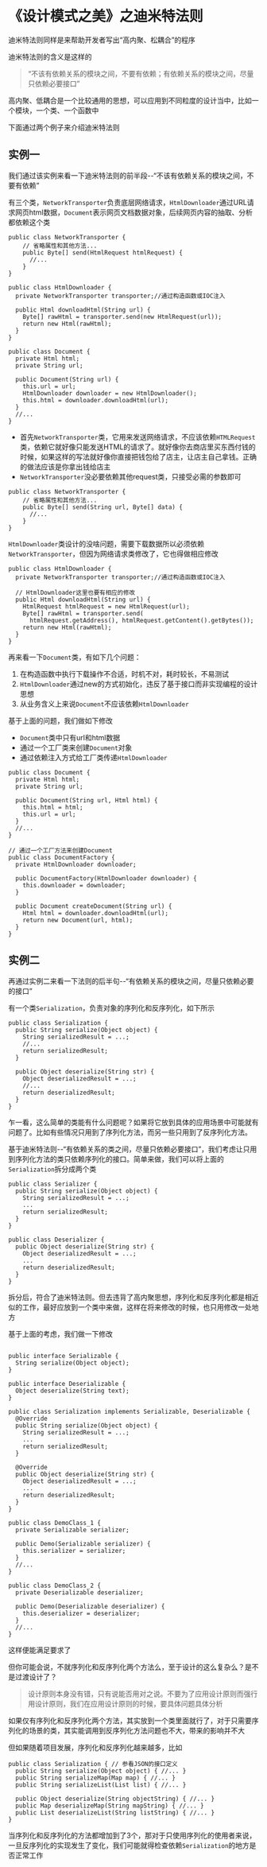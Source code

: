# 《设计模式之美》之迪米特法则

迪米特法则同样是来帮助开发者写出“高内聚、松耦合”的程序

迪米特法则的含义是这样的

> “不该有依赖关系的模块之间，不要有依赖；有依赖关系的模块之间，尽量只依赖必要接口”

高内聚、低耦合是一个比较通用的思想，可以应用到不同粒度的设计当中，比如一个模块，一个类、一个函数中

下面通过两个例子来介绍迪米特法则

## 实例一

我们通过该实例来看一下迪米特法则的前半段--“不该有依赖关系的模块之间，不要有依赖”

有三个类，`NetworkTransporter`负责底层网络请求，`HtmlDownloader`通过URL请求网页html数据，`Document`表示网页文档数据对象，后续网页内容的抽取、分析都依赖这个类

```
public class NetworkTransporter {
    // 省略属性和其他方法...
    public Byte[] send(HtmlRequest htmlRequest) {
      //...
    }
}

public class HtmlDownloader {
  private NetworkTransporter transporter;//通过构造函数或IOC注入
  
  public Html downloadHtml(String url) {
    Byte[] rawHtml = transporter.send(new HtmlRequest(url));
    return new Html(rawHtml);
  }
}

public class Document {
  private Html html;
  private String url;
  
  public Document(String url) {
    this.url = url;
    HtmlDownloader downloader = new HtmlDownloader();
    this.html = downloader.downloadHtml(url);
  }
  //...
}
```

- 首先`NetworkTransporter`类，它用来发送网络请求，不应该依赖`HTMLRequest`类，依赖它就好像只能发送HTML的请求了。就好像你去商店里买东西付钱的时候，如果这样的写法就好像你直接把钱包给了店主，让店主自己拿钱。正确的做法应该是你拿出钱给店主
- `NetworkTransporter`没必要依赖其他request类，只接受必需的参数即可

```
public class NetworkTransporter {
    // 省略属性和其他方法...
    public Byte[] send(String url, Byte[] data) {
      //...
    }
}
```

`HtmlDownloader`类设计的没啥问题，需要下载数据所以必须依赖`NetworkTransporter`，但因为网络请求类修改了，它也得做相应修改

```
public class HtmlDownloader {
  private NetworkTransporter transporter;//通过构造函数或IOC注入
  
  // HtmlDownloader这里也要有相应的修改
  public Html downloadHtml(String url) {
    HtmlRequest htmlRequest = new HtmlRequest(url);
    Byte[] rawHtml = transporter.send(
      htmlRequest.getAddress(), htmlRequest.getContent().getBytes());
    return new Html(rawHtml);
  }
}
```

再来看一下`Document`类，有如下几个问题：

1. 在构造函数中执行下载操作不合适，时机不对，耗时较长，不易测试
2. `HtmlDownloader`通过new的方式初始化，违反了基于接口而非实现编程的设计思想
3. 从业务含义上来说`Document`不应该依赖`HtmlDownloader`

基于上面的问题，我们做如下修改

- `Document`类中只有url和html数据
- 通过一个工厂类来创建`Document`对象
- 通过依赖注入方式给工厂类传递`HtmlDownloader`

```
public class Document {
  private Html html;
  private String url;
  
  public Document(String url, Html html) {
    this.html = html;
    this.url = url;
  }
  //...
}

// 通过一个工厂方法来创建Document
public class DocumentFactory {
  private HtmlDownloader downloader;
  
  public DocumentFactory(HtmlDownloader downloader) {
    this.downloader = downloader;
  }
  
  public Document createDocument(String url) {
    Html html = downloader.downloadHtml(url);
    return new Document(url, html);
  }
}
```

## 实例二

再通过实例二来看一下法则的后半句--“有依赖关系的模块之间，尽量只依赖必要的接口”

有一个类`Serialization`，负责对象的序列化和反序列化，如下所示

```
public class Serialization {
  public String serialize(Object object) {
    String serializedResult = ...;
    //...
    return serializedResult;
  }
  
  public Object deserialize(String str) {
    Object deserializedResult = ...;
    //...
    return deserializedResult;
  }
}
```

乍一看，这么简单的类能有什么问题呢？如果将它放到具体的应用场景中可能就有问题了。比如有些情况只用到了序列化方法，而另一些只用到了反序列化方法。

基于迪米特法则--“有依赖关系的类之间，尽量只依赖必要接口”，我们考虑让只用到序列化方法的类只依赖序列化的接口。简单来做，我们可以将上面的`Serialization`拆分成两个类

```
public class Serializer {
  public String serialize(Object object) {
    String serializedResult = ...;
    ...
    return serializedResult;
  }
}

public class Deserializer {
  public Object deserialize(String str) {
    Object deserializedResult = ...;
    ...
    return deserializedResult;
  }
}
```

拆分后，符合了迪米特法则。但去违背了高内聚思想，序列化和反序列化都是相近似的工作，最好应放到一个类中来做，这样在将来修改的时候，也只用修改一处地方

基于上面的考虑，我们做一下修改

```

public interface Serializable {
  String serialize(Object object);
}

public interface Deserializable {
  Object deserialize(String text);
}

public class Serialization implements Serializable, Deserializable {
  @Override
  public String serialize(Object object) {
    String serializedResult = ...;
    ...
    return serializedResult;
  }
  
  @Override
  public Object deserialize(String str) {
    Object deserializedResult = ...;
    ...
    return deserializedResult;
  }
}

public class DemoClass_1 {
  private Serializable serializer;
  
  public Demo(Serializable serializer) {
    this.serializer = serializer;
  }
  //...
}

public class DemoClass_2 {
  private Deserializable deserializer;
  
  public Demo(Deserializable deserializer) {
    this.deserializer = deserializer;
  }
  //...
}
```

这样便能满足要求了

但你可能会说，不就序列化和反序列化两个方法么，至于设计的这么复杂么？是不是过渡设计了？

> 设计原则本身没有错，只有说能否用对之说。不要为了应用设计原则而强行用设计原则，我们在应用设计原则的时候，要具体问题具体分析

如果仅有序列化和反序列化两个方法，其实放到一个类里面就行了，对于只需要序列化的场景的类，其实能调用到反序列化方法问题也不大，带来的影响并不大

但如果随着项目发展，序列化和反序列化越来越多，比如

```
public class Serialization { // 参看JSON的接口定义
  public String serialize(Object object) { //... }
  public String serializeMap(Map map) { //... }
  public String serializeList(List list) { //... }
  
  public Object deserialize(String objectString) { //... }
  public Map deserializeMap(String mapString) { //... }
  public List deserializeList(String listString) { //... }
}
```

当序列化和反序列化的方法都增加到了3个，那对于只使用序列化的使用者来说，一旦反序列化的实现发生了变化，我们可能就得检查依赖`Serialization`的地方是否正常工作
